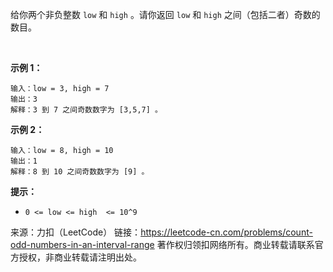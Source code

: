 给你两个非负整数 ```low``` 和 ```high``` 。请你返回 ```low``` 和 ```high``` 之间（包括二者）奇数的数目。

 

**示例 1：**
```
输入：low = 3, high = 7
输出：3
解释：3 到 7 之间奇数数字为 [3,5,7] 。
```
**示例 2：**
```
输入：low = 8, high = 10
输出：1
解释：8 到 10 之间奇数数字为 [9] 。
```

**提示：**

* ```0 <= low <= high  <= 10^9```

来源：力扣（LeetCode）
链接：https://leetcode-cn.com/problems/count-odd-numbers-in-an-interval-range
著作权归领扣网络所有。商业转载请联系官方授权，非商业转载请注明出处。
